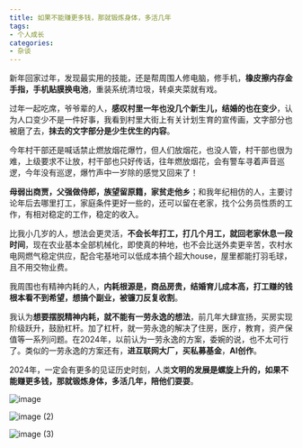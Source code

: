```yaml
---
title: 如果不能赚更多钱，那就锻炼身体，多活几年
tags:
- 个人成长
categories:
- 杂谈
---
```



新年回家过年，发现最实用的技能，还是帮周围人修电脑，修手机，**橡皮擦内存金手指，手机贴膜换电池**，重装系统清垃圾，转桌夹菜就有戏。

过年一起吃席，爷爷辈的人，**感叹村里一年也没几个新生儿，结婚的也在变少**，认为人口变少不是一件好事，我看到村里大街上有关计划生育的宣传画，文字部分也被磨了去，**抹去的文字部分是少生优生的内容**。

今年村干部还是喊话禁止燃放烟花爆竹，但人们放烟花，也没人管，村干部也很为难，上级要求不让放，村干部也只好传话，往年燃放烟花，会有警车寻着声音巡逻，今年没有巡逻，爆竹声中一岁除的感觉又回来了！

**母弱出商贾，父强做侍郎，族望留原籍，家贫走他乡**；和我年纪相仿的人，主要讨论年后去哪里打工，家庭条件更好一些的，还可以留在老家，找个公务员性质的工作，有相对稳定的工作，稳定的收入。

比我小几岁的人，想法会更灵活，**不会长年打工，打几个月工，就回老家休息一段时间**，现在农业基本全部机械化，即使真的种地，也不会比送外卖更辛苦，农村水电网燃气稳定供应，配合宅基地可以低成本搞个超大house，屋里都能打羽毛球，且不用交物业费。

我周围也有精神内耗的人，**内耗根源是，商品房贵，结婚育儿成本高，打工赚的钱根本看不到希望，想搞个副业，被镰刀反复收割**。

我认为**想要摆脱精神内耗，就不能有一劳永逸的想法**，前几年大肆宣扬，买房实现阶级跃升，鼓励杠杆。加了杠杆，就一劳永逸的解决了住房，医疗，教育，资产保值等一系列问题。在2024年，以前认为一劳永逸的方案，委婉的说，也不太可行了。类似的一劳永逸的方案还有，**进互联网大厂，买私募基金**，**AI创作**。

2024年，一定会有更多的见证历史时刻，人类**文明的发展是螺旋上升的，如果不能赚更多钱，那就锻炼身体，多活几年，陪他们耍耍**。



![image](https://cdn.fangyuanxiaozhan.com/assets/1708323404037c2WNR3Ah.png)

![image (2)](https://cdn.fangyuanxiaozhan.com/assets/17083242304382Qwnyzzw.png)

![image (3)](https://cdn.fangyuanxiaozhan.com/assets/170832423031500FQ6wN4.png)
